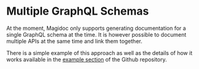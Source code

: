 # Multiple GraphQL Schemas
At the moment, Magidoc only supports generating documentation for a single GraphQL schema at the time. It is however possible to document multiple APIs at the same time and link them together. 

There is a simple example of this approach as well as the details of how it works available in the [example section](https://github.com/magidoc-org/magidoc/tree/main/packages/examples/multi-schema) of the Github repository.